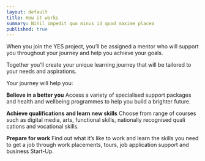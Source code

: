 ```yaml
---
layout: default
title: How it works
summary: Nihil impedit quo minus id quod maxime placea
published: true
---
```


When you join the YES project, you’ll be assigned a mentor who will support you throughout your journey and help you achieve your goals.

Together you’ll create your unique learning journey that will be tailored to your needs and aspirations.

Your journey will help you:

**Believe in a better you**
Access a variety of specialised support packages and health and wellbeing programmes to help you build a brighter future.

**Achieve qualifications and learn new skills**
Choose from range of courses such as digital media, arts, functional skills, nationally recognised quali cations and vocational skills.

**Prepare for work**
Find out what it’s like to work and learn the skills you need to get a job through work placements, tours, job application support and business Start-Up.
